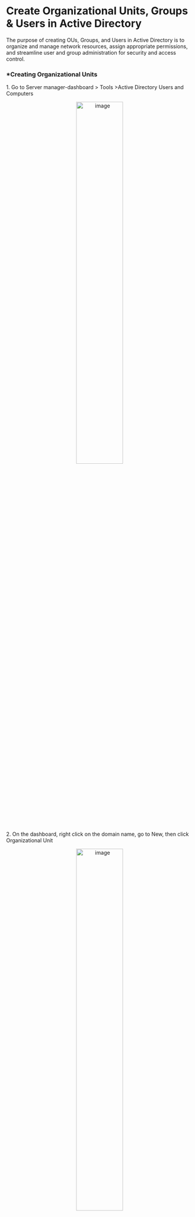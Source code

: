 <h1>Create Organizational Units, Groups & Users in Active Directory</h1>
<p>The purpose of creating OUs, Groups, and Users in Active Directory is to organize and manage network resources, assign appropriate permissions, and streamline user and group administration for security and access control.</p>
<h3>*Creating Organizational Units</h3>
<p>1. Go to Server manager-dashboard > Tools >Active Directory Users and Computers</p>
<p align="center"><img src="https://i.imgur.com/Jk0i5NN.png" height="50%" width="50%" alt="image"/>

<p>2. On the dashboard, right click on the domain name, go to New, then click Organizational Unit</p>
<p align="center"><img src="https://i.imgur.com/tLc36FQ.png" height="50%" width="50%" alt="image"/>

<p>3. On the New object -Organizational Unit screen, in the name space, type in the OU name you intend to create.</p>
<p align="center"><img src="https://i.imgur.com/SJSrsWn.png" height="50%" width="50%" alt="image"/>

<br>

<h3>*Creating Global Groups</h3>
<p>1. To create Global Groups in Toronto OU, from the Active Directory Users and Computer's dashboard, right click on the OU created, go to New and then click on Group</p>
<p align="center"><img src="https://i.imgur.com/zeK3BgN.png" height="50%" width="50%" alt="image"/>

<p>2. On the New Object - Group, type in the Group name in the space provided and click OK</p>
<p align="center"><img src="https://i.imgur.com/TZ8uRiB.png" height="50%" width="50%" alt="image"/>

<p>3. Repeated above steps 1 and 2 to create more groups in TorontoOU</p>
<p align="center"><img src="https://i.imgur.com/4s8QNOI.png" height="50%" width="50%" alt="image"/>

<br>

<h3>*Creating Domain User Accounts and assign them to the groups</h3>
<p>1. While on the Active Directory Users and Computers' dashboard, right click on the Organizational Unit, go to New, then click User</p>
<p align="center"><img src="https://i.imgur.com/1gUs4oc.png" height="50%" width="50%" alt="image"/>

<p>2. On the New Object - User, input the first name, last name, a user logon name and click NEXT</p>
<p align="center"><img src="https://i.imgur.com/ZNxSdwF.png" height="50%" width="50%" alt="image"/>

<p>3. On the next page, input the password, leave the “User must change password at next logon” checked, then click NEXT</p>
<p align="center"><img src="https://i.imgur.com/qgddFlJ.png" height="50%" width="50%" alt="image"/>

<p>4. On the next page, review the information and click FINISH</p>
<p align="center"><img src="https://i.imgur.com/MJGZOPD.png" height="50%" width="50%" alt="image"/>

<p>5. After creating the first user, I created more users by repeating Step 1-4.</p>
<p align="center"><img src="https://i.imgur.com/HppqZGM.png" height="50%" width="50%" alt="image"/>

<h3>*To add users to Groups</h3>
<p>1. Right-click on the User and click on Add to a group</p>
<p align="center"><img src="https://i.imgur.com/zNL84DP.png" height="50%" width="50%" alt="image"/>

<p>2. On the next page, in the” Enter the object names to select”, type in the Group you want to add user to, click check names to confirm then click OK</p>
<p align="center"><img src="https://i.imgur.com/owc3DUR.png" height="50%" width="50%" alt="image"/>

<p>3. You will get a prompt that that “The Add to Group operation was succesfully completed”, just click OK</p>
<p align="center"><img src="https://i.imgur.com/6N1yAys.png" height="50%" width="50%" alt="image"/>

<h3>*Another method to add Users to Groups</h3>
<p>1. Double-click on the Group and go to Members tab</p>
<p align="center"><img src="https://i.imgur.com/2O2Gamm.png" height="50%" width="50%" alt="image"/>

<p>2. While on the Members Tab, click on Add </p>
<p align="center"><img src="https://i.imgur.com/1veIP9e.png" height="50%" width="50%" alt="image"/>

<p>3. On the “Select Users, Contacts, Computers, Server Accounts or Groups” screen, in the “Enter the object names to select” box, type in the name and click on check names, then click OK</p>
<p align="center"><img src="https://i.imgur.com/wBi0wPG.png" height="50%" width="50%" alt="image"/>

<p>4. Next you can see the name shown in the Member’s tab, click Apply, then click OK</p>
<p align="center"><img src="https://i.imgur.com/QXSpavs.png" height="50%" width="50%" alt="image"/>

<h3>*To add a user to more than one or multiple groups.</h3>
<p>1. Right click on the user and click on Add to a group</p>
<p align="center"><img src="https://i.imgur.com/vAQIvXP.png" height="50%" width="50%" alt="image"/>

<p>2. On the select groups screen, enter all the group names in the “Enter the object names to select” box, all seperated by a semi-colon, then click check names to verify and click OK to finish</p>
<p align="center"><img src="https://i.imgur.com/KbMXyU0.png" height="50%" width="50%" alt="image"/>

<p>3. You are shown “The Add to Group operation was successfully completed” message.</p>
<p align="center"><img src="https://i.imgur.com/Y5VEIKP.png" height="50%" width="50%" alt="image"/>

<p>4. To verify user is added to all group, right-click on the user and go to properties, then click on Member Of. You can all the groups this user belongs to</p>
<p align="center"><img src="https://i.imgur.com/TQIaMx1.png" height="50%" width="50%" alt="image"/>

<br>

<h3>*Verify login newly created Users</h3>
<p>1. Sign out of any existing account in the client's computer and type the username and password of the new user created in the OU</p>
<p align="center"><img src="https://i.imgur.com/WD4PM0O.png" height="50%" width="50%" alt="image"/>

<p>2. You are greeted with the message “The user’s password must be changed before signing in, click OK</p>
<p align="center"><img src="https://i.imgur.com/LWzNMX6.png" height="50%" width="50%" alt="image"/>

<p>3. Type in the new password and confirm password ,then hit Enter</p>
<p align="center"><img src="https://i.imgur.com/Ag0Vbw1.png" height="50%" width="50%" alt="image"/>

<p>4. You can then see the password has been changed, click OK and you are in</p>
<p align="center"><img src="https://i.imgur.com/lnr6Rtm.png" height="50%" width="50%" alt="image"/>

<br>
<br>
<br>

<h1>Using Windows Powershell</h1>

<h3>*Create Organizational Units (OUs) using Powershell</h3>
<p>To create an OU using powershell, I type the following command <b><i> “New-ADOrganizationalunit -name Edmonton -Path “DC=Adeniyi,DC=Com”</i></b></p>
<p align="center"><img src="https://i.imgur.com/y0bS0Zg.png" height="50%" width="50%" alt="image"/>

<h3>*Create Group using Powershell</h3>
<p>To create a group in an OU, I used the following command to create an E_Marketing security group in the Edmonton OU I created earlier <b><i>“New-ADGroup -name “E_Marketing” -Path “OU=Edmonton,DC=Adeniyi,DC=Com”</i></b>.</p>
<p align="center"><img src="https://i.imgur.com/DHDu1wj.png" height="50%" width="50%" alt="image"/>

<h3>*Create Users using Powershell</h3>
<p>To create a user in Edmonton OU, I used the following command;  <b><i>“New-ADUser -name "Karu Jaru" GivenName “Karu.Jaru” SAMAccountName “Karu.Jaru” UserPrincipalName “Karu.jaru@adeniyi.com” -AccountPassword (ConvertToSecureString "Newuser123!" -AsPlainText -Force) -path "OU=Edmonton,DC=Adeniyi,DC=com" -PassThru | Enable-ADAccount”</i></b>.</p>
<p align="center"><img src="https://i.imgur.com/Hm8HcA9.png" height="50%" width="50%" alt="image"/>

<h3>*Add Users to Specified Groups using Powershell</h3>
<p>Now to add the user to specified groups, I used this command; <b><i>“Add-ADGroupMember -Identity E_marketing -Members Karu.Jaru”</i></b>.</p>
<p align="center"><img src="https://i.imgur.com/IMWxDjp.png" height="50%" width="50%" alt="image"/>

<br>

<p>To confirm the user has been added to the E_marketing security group, I clicked Edmonton OU in the Active Directory Users and Computer and go to E_marketing , then click on the Members tab to check and the user is there.</p>
<p align="center"><img src="https://i.imgur.com/VbIa3x4.png" height="50%" width="50%" alt="image"/>

<br>

